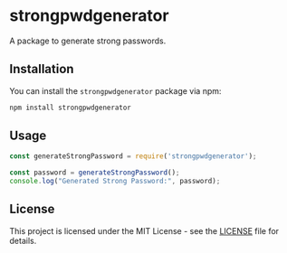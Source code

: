 # strongpwdgenerator

A package to generate strong passwords.

## Installation

You can install the `strongpwdgenerator` package via npm:

```bash
npm install strongpwdgenerator
```

## Usage

```javascript
const generateStrongPassword = require('strongpwdgenerator');

const password = generateStrongPassword();
console.log("Generated Strong Password:", password);
```

## License

This project is licensed under the MIT License - see the [LICENSE](LICENSE) file for details.

